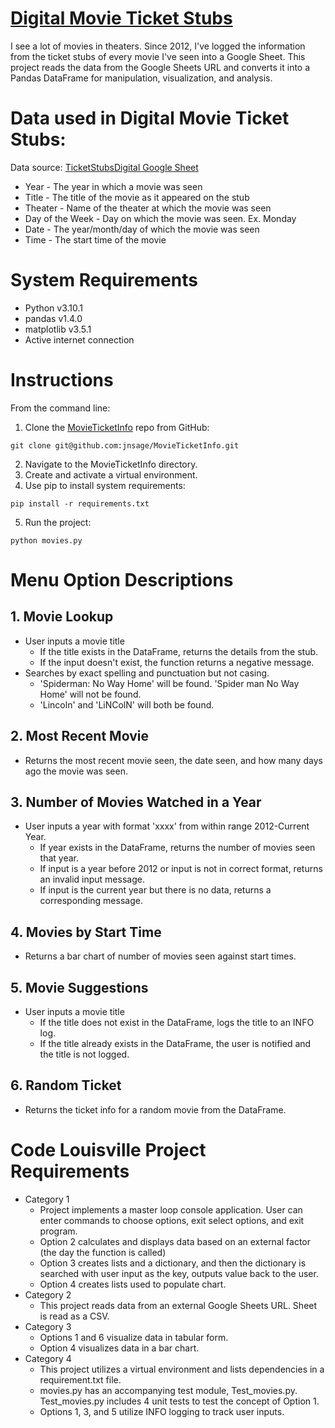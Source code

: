 # [Digital Movie Ticket Stubs](https://github.com/jnsage/MovieTicketInfo) 

 I see a lot of movies in theaters. Since 2012, I've logged the information from the ticket stubs of every movie I've seen into a Google Sheet. This project reads the data from the Google Sheets URL and converts it into a Pandas DataFrame for manipulation, visualization, and analysis.

# Data used in Digital Movie Ticket Stubs:
Data source: [TicketStubsDigital Google Sheet](https://docs.google.com/spreadsheets/d/1zYw_XAiYyBTjJOrxXZyetcQC-grdXO5D4CVt2zRIhBc/edit#gid=647226932)
- Year - The year in which a movie was seen
- Title - The title of the movie as it appeared on the stub
- Theater - Name of the theater at which the movie was seen
- Day of the Week - Day on which the movie was seen. Ex. Monday
- Date - The year/month/day of which the movie was seen
- Time - The start time of the movie

# System Requirements
- Python v3.10.1
- pandas v1.4.0
- matplotlib v3.5.1
- Active internet connection
  
   
# Instructions 
From the command line:
1) Clone the [MovieTicketInfo](https://github.com/jnsage/MovieTicketInfo) repo from GitHub:
```
git clone git@github.com:jnsage/MovieTicketInfo.git
```
2) Navigate to the MovieTicketInfo directory.
3) Create and activate a virtual environment. 
4) Use pip to install system requirements:
```
pip install -r requirements.txt
```
5) Run the project:
```
python movies.py
``` 
 

#  Menu Option Descriptions
## 1. Movie Lookup
- User inputs a movie title
    - If the title exists in the DataFrame, returns the details from the stub. 
    - If the input doesn't exist, the function returns a negative message.
- Searches by exact spelling and punctuation but not casing.
    - 'Spiderman: No Way Home' will be found. 'Spider man No Way Home' will not be found.
    - 'Lincoln' and 'LiNColN' will both be found.

## 2. Most Recent Movie
- Returns the most recent movie seen, the date seen, and how many days ago the movie was seen.

## 3. Number of Movies Watched in a Year
- User inputs a year with format 'xxxx' from within range 2012-Current Year.
    - If year exists in the DataFrame, returns the number of movies seen that year.
    - If input is a year before 2012 or input is not in correct format, returns an invalid input message.
    - If input is the current year but there is no data, returns a corresponding message. 

## 4. Movies by Start Time
- Returns a bar chart of number of movies seen against start times. 

## 5. Movie Suggestions
- User inputs a movie title 
    - If the title does not exist in the DataFrame, logs the title to an INFO log. 
    - If the title already exists in the DataFrame, the user is notified and the title is not logged.

## 6. Random Ticket
- Returns the ticket info for a random movie from the DataFrame.

# Code Louisville Project Requirements
- Category 1
    - Project implements a master loop console application. User can enter commands to choose options, exit select options, and exit program.
    - Option 2 calculates and displays data based on an external factor (the day the function is called)
    - Option 3 creates lists and a dictionary, and then the dictionary is searched with user input as the key, outputs value back to the user.
    - Option 4 creates lists used to populate chart.
- Category 2
    - This project reads data from an external Google Sheets URL. Sheet is read as a CSV.
- Category 3
    - Options 1 and 6 visualize data in tabular form.
    - Option 4 visualizes data in a bar chart.
- Category 4
    - This project utilizes a virtual environment and lists dependencies in a requirement.txt file.
    - movies.py has an accompanying test module, Test_movies.py. Test_movies.py includes 4 unit tests to test the concept of Option 1.
    - Options 1, 3, and 5 utilize INFO logging to track user inputs. 



